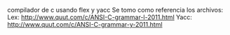 compilador de c usando flex y yacc
Se tomo como referencia los archivos:
Lex: http://www.quut.com/c/ANSI-C-grammar-l-2011.html
Yacc: http://www.quut.com/c/ANSI-C-grammar-y-2011.html
